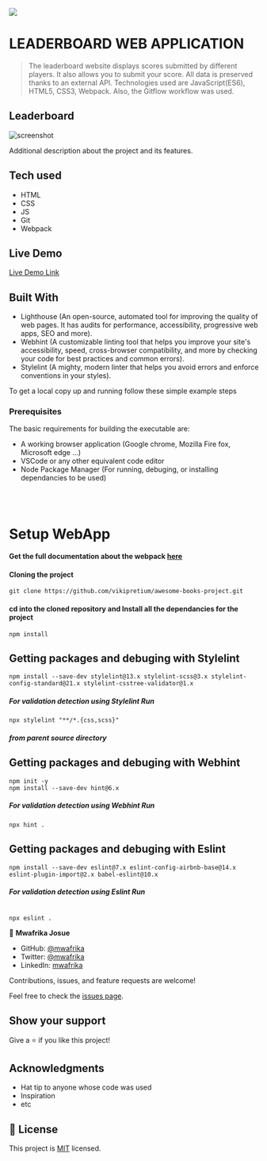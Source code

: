 ![](https://img.shields.io/badge/Microverse-blueviolet)

# LEADERBOARD WEB APPLICATION

> The leaderboard website displays scores submitted by different players. It also allows you to submit your score. All data is preserved thanks to an external API. Technologies used are JavaScript(ES6), HTML5, CSS3, Webpack. Also, the Gitflow workflow was used.

## Leaderboard

![screenshot](https://res.cloudinary.com/ujuzi/image/upload/v1646151417/MICROVERSE/capstone-project-html-css-javascript/leaderboard_n8uexi.png)

Additional description about the project and its features.

## Tech used

- HTML
- CSS
- JS
- Git
- Webpack

## Live Demo

[Live Demo Link](https://mwafrika.github.io/awasome-book-es6/)

## Built With

- Lighthouse (An open-source, automated tool for improving the quality of web pages. It has audits for performance, accessibility, progressive web apps, SEO and more).
- Webhint (A customizable linting tool that helps you improve your site's accessibility, speed, cross-browser compatibility, and more by checking your code for best practices and common errors).
- Stylelint (A mighty, modern linter that helps you avoid errors and enforce conventions in your styles).

To get a local copy up and running follow these simple example steps

### Prerequisites

The basic requirements for building the executable are:

- A working browser application (Google chrome, Mozilla Fire fox, Microsoft edge ...)
- VSCode or any other equivalent code editor
- Node Package Manager (For running, debuging, or installing dependancies to be used)

<br>
<br>

# Setup WebApp

#### Get the full documentation about the webpack [here](https://webpack.js.org/guides/asset-management/)

#### Cloning the project

```
git clone https://github.com/vikipretium/awesome-books-project.git
```

#### cd into the cloned repository and Install all the dependancies for the project

```
npm install
```

## Getting packages and debuging with Stylelint

```
npm install --save-dev stylelint@13.x stylelint-scss@3.x stylelint-config-standard@21.x stylelint-csstree-validator@1.x
```

##### For validation detection using Stylelint Run

```
npx stylelint "**/*.{css,scss}"
```

##### from parent source directory

## Getting packages and debuging with Webhint

```
npm init -y
npm install --save-dev hint@6.x
```

##### For validation detection using Webhint Run

```
npx hint .
```

## Getting packages and debuging with Eslint

```
npm install --save-dev eslint@7.x eslint-config-airbnb-base@14.x eslint-plugin-import@2.x babel-eslint@10.x

```

##### For validation detection using Eslint Run

```

npx eslint .

```

👤 **Mwafrika Josue**

- GitHub: [@mwafrika](https://github.com/mwafrika)
- Twitter: [@mwafrika](https://twitter.com/mwafrikamufung1)
- LinkedIn: [mwafrika](https://linkedin.com/in/mwafrika-mufungizi)

Contributions, issues, and feature requests are welcome!

Feel free to check the [issues page](../../issues/).

## Show your support

Give a ⭐️ if you like this project!

## Acknowledgments

- Hat tip to anyone whose code was used
- Inspiration
- etc

## 📝 License

This project is [MIT](./MIT.md) licensed.
